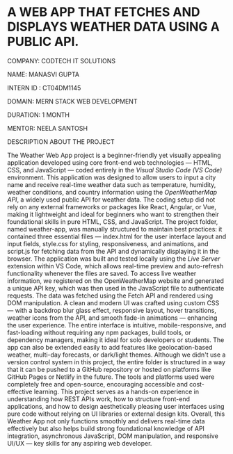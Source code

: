 

# A WEB APP THAT FETCHES AND DISPLAYS WEATHER DATA USING A PUBLIC API.


COMPANY: CODTECH IT SOLUTIONS 

NAME: MANASVI GUPTA

INTERN ID : CT04DM1145

DOMAIN: MERN STACK WEB DEVELOPMENT 

DURATION: 1 MONTH 

MENTOR: NEELA SANTOSH 



DESCRIPTION ABOUT THE PROJECT 


The Weather Web App project is a beginner-friendly yet visually appealing application developed using core front-end web technologies — HTML, CSS, and JavaScript — coded entirely in the *Visual Studio Code (VS Code)* environment. This application was designed to allow users to input a city name and receive real-time weather data such as temperature, humidity, weather conditions, and country information using the *OpenWeatherMap API*, a widely used public API for weather data. The coding setup did not rely on any external frameworks or packages like React, Angular, or Vue, making it lightweight and ideal for beginners who want to strengthen their foundational skills in pure HTML, CSS, and JavaScript. The project folder, named weather-app, was manually structured to maintain best practices: it contained three essential files — index.html for the user interface layout and input fields, style.css for styling, responsiveness, and animations, and script.js for fetching data from the API and dynamically displaying it in the browser. The application was built and tested locally using the *Live Server* extension within VS Code, which allows real-time preview and auto-refresh functionality whenever the files are saved. To access live weather information, we registered on the OpenWeatherMap website and generated a unique API key, which was then used in the JavaScript file to authenticate requests. The data was fetched using the Fetch API and rendered using DOM manipulation. A clean and modern UI was crafted using custom CSS — with a backdrop blur glass effect, responsive layout, hover transitions, weather icons from the API, and smooth fade-in animations — enhancing the user experience. The entire interface is intuitive, mobile-responsive, and fast-loading without requiring any npm packages, build tools, or dependency managers, making it ideal for solo developers or students. The app can also be extended easily to add features like geolocation-based weather, multi-day forecasts, or dark/light themes. Although we didn't use a version control system in this project, the entire folder is structured in a way that it can be pushed to a GitHub repository or hosted on platforms like GitHub Pages or Netlify in the future. The tools and platforms used were completely free and open-source, encouraging accessible and cost-effective learning. This project serves as a hands-on experience in understanding how REST APIs work, how to structure front-end applications, and how to design aesthetically pleasing user interfaces using pure code without relying on UI libraries or external design kits. Overall, this Weather App not only functions smoothly and delivers real-time data effectively but also helps build strong foundational knowledge of API integration, asynchronous JavaScript, DOM manipulation, and responsive UI/UX — key skills for any aspiring web developer.

